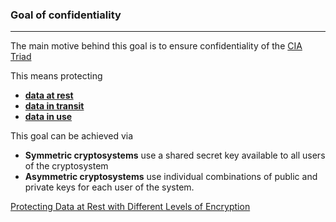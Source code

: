### Goal of confidentiality
---
The main motive behind this goal is to ensure confidentiality of the [CIA Triad](CIA%20Triad.md)

This means protecting  
- **[data at rest](data%20at%20rest.md)** 
- **[data in transit](data%20in%20transit.md)** 
- **[data in use](data%20in%20use.md)** 

This goal can be achieved via 
- **Symmetric cryptosystems** use a shared secret key available to all users of the cryptosystem
- **Asymmetric cryptosystems** use individual combinations of public and private keys for each user of the system.

[Protecting Data at Rest with Different Levels of Encryption](Protecting%20Data%20at%20Rest%20with%20Different%20Levels%20of%20Encryption.md)